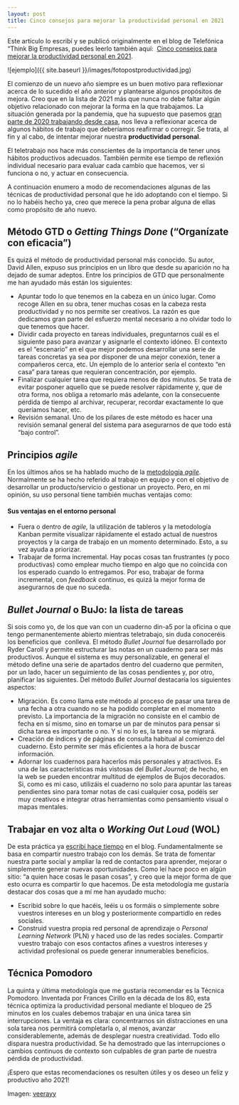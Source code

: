 ```yaml
---
layout: post
title: Cinco consejos para mejorar la productividad personal en 2021
---
```

Este artículo lo escribí y se publicó originalmente en el blog de Telefónica “Think Big Empresas, puedes leerlo también aquí:  [Cinco consejos para mejorar la productividad personal en 2021](https://empresas.blogthinkbig.com/consejos-para-mejorar-productividad/).

![ejemplo]({{ site.baseurl }}/images/fotopostproductividad.jpg)

El comienzo de un nuevo año siempre es un buen motivo para reflexionar acerca de lo sucedido el año anterior y plantearse algunos propósitos de mejora. Creo que en la lista de 2021 más que nunca no debe faltar algún objetivo relacionado con mejorar la forma en la que trabajamos. La situación generada por la pandemia, que ha supuesto que pasemos [gran parte de 2020 trabajando desde casa](https://empresas.blogthinkbig.com/teletrabajo-y-circunstancias-desde-casa-con-humor), nos lleva a reflexionar acerca de algunos hábitos de trabajo que deberíamos reafirmar o corregir. Se trata, al fin y al cabo, de intentar mejorar nuestra **productividad personal**.

El teletrabajo nos hace más conscientes de la importancia de tener unos hábitos productivos adecuados. También permite ese tiempo de reflexión individual necesario para evaluar cada cambio que hacemos, ver si funciona o no, y actuar en consecuencia.

A continuación enumero a modo de recomendaciones algunas de las técnicas de productividad personal que he ido adoptando con el tiempo. Si no lo habéis hecho ya, creo que merece la pena probar alguna de ellas como propósito de año nuevo.

## **Método GTD o _Getting Things Done_ (“Organízate con eficacia”)**

Es quizá el método de productividad personal más conocido. Su autor, David Allen, expuso sus principios en un libro que desde su aparición no ha dejado de sumar adeptos. Entre los principios de GTD que personalmente me han ayudado más están los siguientes:

-   Apuntar todo lo que tenemos en la cabeza en un único lugar. Como recoge Allen en su obra, tener muchas cosas en la cabeza resta productividad y no nos permite ser creativos. La razón es que dedicamos gran parte del esfuerzo mental necesario a no olvidar todo lo que tenemos que hacer.
-   Dividir cada proyecto en tareas individuales, preguntarnos cuál es el siguiente paso para avanzar y asignarle el contexto idóneo. El contexto es el “escenario” en el que mejor podemos desarrollar una serie de tareas concretas ya sea por disponer de una mejor conexión, tener a compañeros cerca, etc. Un ejemplo de lo anterior sería el contexto “en casa” para tareas que requieran concentración, por ejemplo.
-   Finalizar cualquier tarea que requiera menos de dos minutos. Se trata de evitar posponer aquello que se puede resolver rápidamente y, que de otra forma, nos obliga a retomarlo más adelante, con la consecuente pérdida de tiempo al archivar, recuperar, recordar exactamente lo que queríamos hacer, etc.
-   Revisión semanal. Uno de los pilares de este método es hacer una revisión semanal general del sistema para asegurarnos de que todo está “bajo control”.

## **Principios _agile_**

En los últimos años se ha hablado mucho de la [metodología _agile_](https://empresas.blogthinkbig.com/agile-es-rectificar-antes-para-acertar-pronto/). Normalmente se ha hecho referido al trabajo en equipo y con el objetivo de desarrollar un producto/servicio o gestionar un proyecto. Pero, en mi opinión, su uso personal tiene también muchas ventajas como:

#### Sus ventajas en el entorno personal

-   Fuera o dentro de _agile,_ la utilización de tableros y la metodología Kanban permite visualizar rápidamente el estado actual de nuestros proyectos y la carga de trabajo en un momento determinado. Esto, a su vez ayuda a priorizar.
-   Trabajar de forma incremental. Hay pocas cosas tan frustrantes (y poco productivas) como emplear mucho tiempo en algo que no coincida con los esperado cuando lo entregamos. Por eso, trabajar de forma incremental, con _feedback_ continuo, es quizá la mejor forma de asegurarnos de que no suceda.

## **_Bullet Journal_** **o BuJo: la lista de tareas**

Si sois como yo, de los que van con un cuaderno din-a5 por la oficina o que tengo permanentemente abierto mientras teletrabajo, sin duda conoceréis los beneficios que  conlleva. El método _Bullet Journal_ fue desarrollado por Ryder Caroll y permite estructurar las notas en un cuaderno para ser más productivos. Aunque el sistema es muy personalizable, en general el método define una serie de apartados dentro del cuaderno que permiten, por un lado, hacer un seguimiento de las cosas pendientes y, por otro, planificar las siguientes. Del método _Bullet Journal_ destacaría los siguientes aspectos:

-   Migración. Es como llama este método al proceso de pasar una tarea de una fecha a otra cuando no se ha podido completar en el momento previsto. La importancia de la migración no consiste en el cambio de fecha en sí mismo, sino en tomarse un par de minutos para pensar si dicha tarea es importante o no. Y si no lo es, la tarea no se migrará.
-   Creación de índices y de páginas de consulta habitual al comienzo del cuaderno. Esto permite ser más eficientes a la hora de buscar información.
-   Adornar los cuadernos para hacerlos más personales y atractivos. Es una de las características más vistosas del _Bullet Journal_; de hecho, en la web se pueden encontrar multitud de ejemplos de Bujos decorados. Si, como es mi caso, utilizáis el cuaderno no solo para apuntar las tareas pendientes sino para tomar notas de casi cualquier cosa, podéis ser muy creativos e integrar otras herramientas como pensamiento visual o mapas mentales.

## **Trabajar en voz alta o _Working Out Loud_ (WOL)**

De esta práctica ya [escribí hace tiempo](https://empresas.blogthinkbig.com/compartes-o-contribuyes-trabajar-en-voz-alta-un-nuevo-paradigma) en el blog. Fundamentalmente se basa en compartir nuestro trabajo con los demás. Se trata de fomentar nuestra parte social y ampliar la red de contactos para aprender, mejorar o simplemente generar nuevas oportunidades. Como leí hace poco en algún sitio: “a quien hace cosas le pasan cosas”, y creo que la mejor forma de que esto ocurra es compartir lo que hacemos. De esta metodología me gustaría destacar dos cosas que a mí me han ayudado mucho:

-   Escribid sobre lo que hacéis, leéis u os formáis o simplemente sobre vuestros intereses en un blog y posteriormente compartidlo en redes sociales.
-   Construid vuestra propia red personal de aprendizaje o _Personal Learning Network_ (PLN) y haced uso de las redes sociales. Compartir vuestro trabajo con esos contactos afines a vuestros intereses y actividad profesional os puede generar innumerables beneficios.

## **Técnica Pomodoro**

La quinta y última metodología que me gustaría recomendar es la Técnica Pomodoro. Inventada por Frances Cirillo en la década de los 80, esta técnica optimiza la productividad personal mediante el bloqueo de 25 minutos en los cuales debemos trabajar en una única tarea sin interrupciones. La ventaja es clara: concentrarnos sin distracciones en una sola tarea nos permitirá completarla o, al menos, avanzar considerablemente, además de desplegar nuestra creatividad. Todo ello dispara nuestra productividad. Se ha demostrado que las interrupciones o cambios continuos de contexto son culpables de gran parte de nuestra pérdida de productividad.

¡Espero que estas recomendaciones os resulten útiles y os deseo un feliz y productivo año 2021!

Imagen: [veerayy](https://www.flickr.com/photos/80645652@N07/34495529923/sizes/h/)
